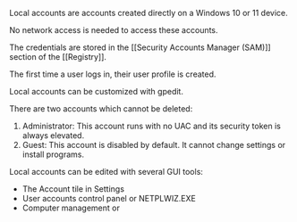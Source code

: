 Local accounts are accounts created directly on a Windows 10 or 11 device.

No network access is needed to access these accounts.

The credentials are stored in the [[Security Accounts Manager (SAM)]] section of the [[Registry]].

The first time a user logs in, their user profile is created.

Local accounts can be customized with gpedit.

There are two accounts which cannot be deleted:

1. Administrator: This account runs with no UAC and its security token is always elevated.
2. Guest: This account is disabled by default. It cannot change settings or install programs.

Local accounts can be edited with several GUI tools:

- The Account tile in Settings
- User accounts control panel or NETPLWIZ.EXE
- Computer management or 